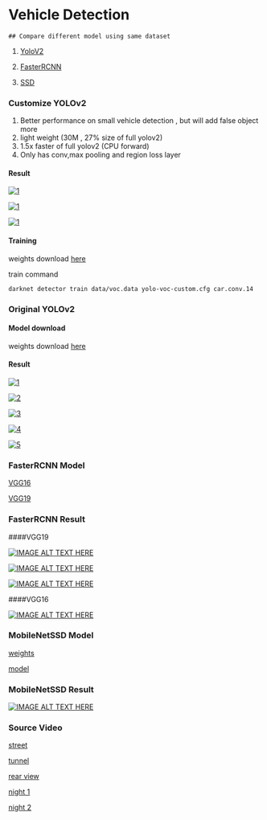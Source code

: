 # Vehicle Detection 
```
## Compare different model using same dataset
```
1. [YoloV2](https://github.com/eric612/yolov2-windows)

2. [FasterRCNN](https://github.com/intel/caffe)

3. [SSD](https://github.com/eric612/MobileNet-SSD-windows)



### Customize YOLOv2 

1. Better performance on small vehicle detection , but will add false object more
2. light weight (30M , 27% size of full yolov2)
3. 1.5x faster of full yolov2 (CPU forward)
4. Only has conv,max pooling and region loss layer

#### Result

[![1](https://img.youtube.com/vi/9pS3Ov_b-Qg/0.jpg)](https://www.youtube.com/watch?v=9pS3Ov_b-Qg)

[![1](https://img.youtube.com/vi/EU51rO3M6yo/0.jpg)](https://www.youtube.com/watch?v=EU51rO3M6yo)

[![1](https://img.youtube.com/vi/cKW5MVIlGMg/0.jpg)](https://www.youtube.com/watch?v=cKW5MVIlGMg)


#### Training

weights download [here](https://drive.google.com/open?id=1Ul8yRlvzcr8nsn5yfm9G_pdxqHVYsryY)

train command
```
darknet detector train data/voc.data yolo-voc-custom.cfg car.conv.14
```

### Original YOLOv2 

#### Model download

weights download [here](https://drive.google.com/open?id=1pfGqD00STsauvBAnj6UyzNlgSJugm89q)

#### Result

[![1](https://img.youtube.com/vi/kuKnOTDIbq4/0.jpg)](https://www.youtube.com/watch?v=kuKnOTDIbq4)

[![2](https://img.youtube.com/vi/OlNxMPkwxyQ/0.jpg)](https://www.youtube.com/watch?v=OlNxMPkwxyQ)

[![3](https://img.youtube.com/vi/FEb4SWWBjLA/0.jpg)](https://www.youtube.com/watch?v=FEb4SWWBjLA)

[![4](https://img.youtube.com/vi/WThUZUfJMMQ/0.jpg)](https://www.youtube.com/watch?v=WThUZUfJMMQ)

[![5](https://img.youtube.com/vi/3KSccLecHEM/0.jpg)](https://www.youtube.com/watch?v=3KSccLecHEM)

### FasterRCNN Model

[VGG16](https://drive.google.com/open?id=1NQ9F74FTZnXM-hyuwYAoDBOYBjDSf5bp)

[VGG19](https://drive.google.com/open?id=1FiSktKooiABZJB5UIun9tAmD5aTEAHxn)

### FasterRCNN Result 

####VGG19

[![IMAGE ALT TEXT HERE](https://img.youtube.com/vi/NhID_pNwgac/0.jpg)](https://www.youtube.com/watch?v=NhID_pNwgac)

[![IMAGE ALT TEXT HERE](https://img.youtube.com/vi/AjnaTelt0KM/0.jpg)](https://www.youtube.com/watch?v=AjnaTelt0KM)

[![IMAGE ALT TEXT HERE](https://img.youtube.com/vi/vxk77dicGAQ/0.jpg)](https://www.youtube.com/watch?v=vxk77dicGAQ)

####VGG16

[![IMAGE ALT TEXT HERE](https://img.youtube.com/vi/xjIB9t1tLOg/0.jpg)](https://www.youtube.com/watch?v=xjIB9t1tLOg)

### MobileNetSSD Model

[weights](https://drive.google.com/open?id=1LbLSTPFSlHML5qAUYN-kt1bw2HxvvNWS)

[model](https://drive.google.com/open?id=1KOE5r-71FFWU0LZbpo9HMEUwM_RE1LHR)

### MobileNetSSD Result 

[![IMAGE ALT TEXT HERE](https://img.youtube.com/vi/jn6SOzT_wPA/0.jpg)](https://www.youtube.com/watch?v=jn6SOzT_wPA)

### Source Video

[street](https://drive.google.com/open?id=1Wkk_n_yXz0C8nuwPK_1B8bJVJf7vzWeB)

[tunnel](https://drive.google.com/open?id=1TDdBmZDtm_02WCLM3ENvnNnm6jUmeJFu)

[rear view](https://drive.google.com/open?id=1pJQ4F1jqUHywI9bw0r2f3R-xyJOghujm)

[night 1](https://drive.google.com/open?id=1r2QyxgAy_dt_30rWZXcHG5TE0zltXdkY)

[night 2](https://drive.google.com/open?id=11NKTl15IPMdowTZnVVW8_HAYSdpTeJU-)

